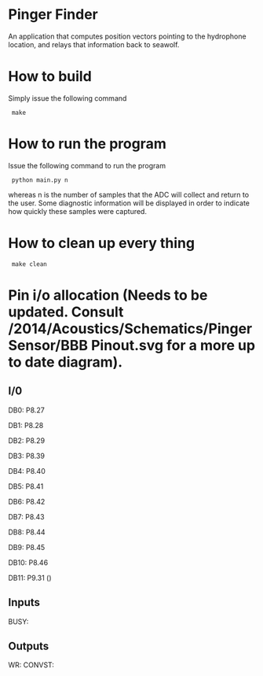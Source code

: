 # Pinger Finder
An application that computes position vectors pointing to the hydrophone location, and relays that information back to seawolf.

# How to build
Simply issue the following command

     make
 
# How to run the program
Issue the following command to run the program

     python main.py n

whereas n is the number of samples that the ADC will collect and return to the user. Some diagnostic information will be displayed in order to indicate how quickly these samples were captured.

# How to clean up every thing
     make clean

# Pin i/o allocation (Needs to be updated. Consult <ElectricalDropbox>/2014/Acoustics/Schematics/Pinger Sensor/BBB Pinout.svg for a more up to date diagram).
## I/0
DB0:  P8.27

DB1:  P8.28

DB2:  P8.29

DB3:  P8.39

DB4:  P8.40

DB5:  P8.41

DB6:  P8.42

DB7:  P8.43

DB8:  P8.44

DB9:  P8.45

DB10: P8.46

DB11: P9.31 ()

## Inputs
BUSY: 


## Outputs
WR:
CONVST:


